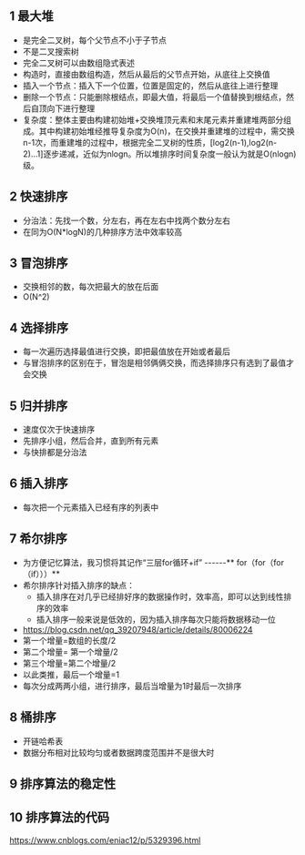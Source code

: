 ## 1 最大堆
- 是完全二叉树，每个父节点不小于子节点
- 不是二叉搜索树
- 完全二叉树可以由数组隐式表述
- 构造时，直接由数组构造，然后从最后的父节点开始，从底往上交换值
- 插入一个节点：插入下一个位置，位置是固定的，然后从底往上进行整理
- 删除一个节点：只能删除根结点，即最大值，将最后一个值替换到根结点，然后自顶向下进行整理
- 复杂度：整体主要由构建初始堆+交换堆顶元素和末尾元素并重建堆两部分组成。其中构建初始堆经推导复杂度为O(n)，在交换并重建堆的过程中，需交换n-1次，而重建堆的过程中，根据完全二叉树的性质，[log2(n-1),log2(n-2)...1]逐步递减，近似为nlogn。所以堆排序时间复杂度一般认为就是O(nlogn)级。

## 2 快速排序
- 分治法：先找一个数，分左右，再在左右中找两个数分左右
- 在同为O(N*logN)的几种排序方法中效率较高

## 3 冒泡排序
- 交换相邻的数，每次把最大的放在后面
- O(N^2)

## 4 选择排序
- 每一次遍历选择最值进行交换，即把最值放在开始或者最后
- 与冒泡排序的区别在于，冒泡是相邻俩俩交换，而选择排序只有选到了最值才会交换

## 5 归并排序
- 速度仅次于快速排序
- 先排序小组，然后合并，直到所有元素
- 与快排都是分治法

## 6 插入排序
- 每次把一个元素插入已经有序的列表中

## 7 希尔排序
- 为方便记忆算法，我习惯将其记作“三层for循环+if” ------** for（for（for（if）））**
- 希尔排序针对插入排序的缺点：
  - 插入排序在对几乎已经排好序的数据操作时，效率高，即可以达到线性排序的效率
  - 插入排序一般来说是低效的，因为插入排序每次只能将数据移动一位
- https://blog.csdn.net/qq_39207948/article/details/80006224
- 第一个增量=数组的长度/2
- 第二个增量= 第一个增量/2
- 第三个增量=第二个增量/2
- 以此类推，最后一个增量=1
- 每次分成两两小组，进行排序，最后当增量为1时最后一次排序

## 8 桶排序
- 开链哈希表
- 数据分布相对比较均匀或者数据跨度范围并不是很大时

## 9 排序算法的稳定性
## 10 排序算法的代码

https://www.cnblogs.com/eniac12/p/5329396.html